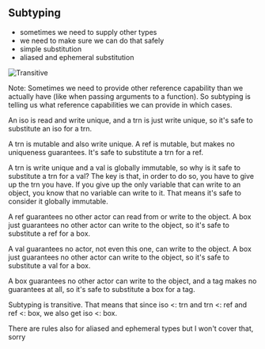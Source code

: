 ## Subtyping

- sometimes we need to supply other types
- we need to make sure we can do that safely
- simple substitution
- aliased and ephemeral substitution

![Transitive](md/caps/transitive.png)

Note:
Sometimes we need to provide other reference capability than we actually have
(like when passing arguments to a function).
So subtyping is telling us what reference capabilities we can provide in which cases.

An iso is read and write unique, and a trn is just write unique, so it's safe to substitute an iso for a trn.

A trn is mutable and also write unique. A ref is mutable, but makes no uniqueness guarantees. It's safe to substitute a trn for a ref.

A trn is write unique and a val is globally immutable, so why is it safe to substitute a trn for a val? The key is that, in order to do so, you have to give up the trn you have. If you give up the only variable that can write to an object, you know that no variable can write to it. That means it's safe to consider it globally immutable.

A ref guarantees no other actor can read from or write to the object. A box just guarantees no other actor can write to the object, so it's safe to substitute a ref for a box.

A val guarantees no actor, not even this one, can write to the object. A box just guarantees no other actor can write to the object, so it's safe to substitute a val for a box.

A box guarantees no other actor can write to the object, and a tag makes no guarantees at all, so it's safe to substitute a box for a tag.

Subtyping is transitive. That means that since iso <: trn and trn <: ref and ref <: box, we also get iso <: box.

There are rules also for aliased and ephemeral types but I won't cover that, sorry
